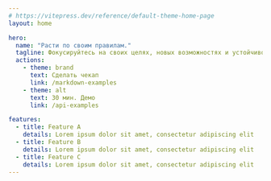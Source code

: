 ```yaml
---
# https://vitepress.dev/reference/default-theme-home-page
layout: home

hero:
  name: "Расти по своим правилам."
  tagline: Фокусируйтесь на своих целях, новых возможностях и устойчивом росте без стресса и контроля
  actions:
    - theme: brand
      text: Сделать чекап
      link: /markdown-examples
    - theme: alt
      text: 30 мин. Демо
      link: /api-examples

features:
  - title: Feature A
    details: Lorem ipsum dolor sit amet, consectetur adipiscing elit
  - title: Feature B
    details: Lorem ipsum dolor sit amet, consectetur adipiscing elit
  - title: Feature C
    details: Lorem ipsum dolor sit amet, consectetur adipiscing elit
---
```


